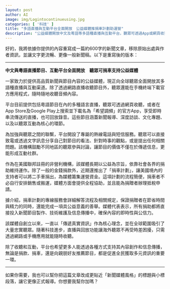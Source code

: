 ```yaml
---
layout: post
author: AI
image: img/Logintocontinueusing.jpg
categories: [ '科技' ]
title: "多語直播與互動平台全面開放　公益媒體推捐車計劃助運營"  
description: "公益媒體開放中文及粵語等多語種直播與互動平台，聽眾可透過App或網頁收聽，並參與熱線交流；美國境內支持者還可捐車助力新聞節目製作與資訊傳播。"  "
---
```

好的，我將依據你提供的內容重寫成一篇約600字的新聞文章，移除原始出處與作者資訊，並讓文字更流暢、更像一般新聞稿。以下是重寫後的版本：  

---

**中文與粵語直播節目、互動平台全面開放　聽眾可捐車支持公益媒體**  

一家致力於提供高品質新聞與節目內容的公益媒體，現正向全球聽眾全面開放其多語種直播與互動渠道。除了透過網路直播收聽節目外，聽眾還能在手機終端下載官方應用程式，隨時隨地收聽音頻內容。  

平台目前提供包括粵語節目在內的多種語言直播，聽眾可透過網頁收聽，或者在App Store及Google Play上搜索並下載名為「希望調頻」的官方App，享受即時串流傳送的直播，也可回放錄音。這些節目涵蓋新聞報導、深度訪談、文化專題、以及以聽眾互動為核心的環節。  

為加強與聽眾之間的聯繫，平台開設了專屬的熱線電話與短信服務。聽眾可以直接致電或透過文字訊息分享自己對節目的看法、針對時事的觀點，或是提出任何相關問題。該機構鼓勵不同地區的聽眾參與討論，讓節目的價值不僅在於傳遞信息，更能形成互動社群。  

作為在美國聯邦註冊的非營利機構，該媒體長期以公益為宗旨，依靠社會各界的捐助維持運作。除了一般的金錢捐款外，近期還推出了「捐車計劃」，讓美國境內的支持者可以將二手車捐出，為媒體籌集運營資金。這項計劃的流程簡便，捐車者不必自行安排銷售或搬運，媒體方面會提供全程協助，並且能為捐贈者辦理抵稅申請。  

據介紹，捐車計劃的專線服務會詳細解答流程及相關規定，保證捐贈者在節省時間與精力的同時，還能完成一項具公益意義的善舉。媒體代表表示，所有捐助都將直接投入新聞節目製作、技術維護及信息傳播中，確保內容的即時性與公信力。  

該媒體自創立以來，一直以「傳遞真實資訊」作為核心理念，並在全球範圍吸引了大量忠實聽眾。隨著科技進步，直播與回放功能讓海外聽眾不再受時差困擾，只需透過網路或手機應用就能隨時收聽。  

除了收聽和互動，平台也希望更多人能透過各種方式支持其內容創作和信息傳播，無論是捐款、捐車，還是向親朋好友推薦節目，都是促進全民獲取多元資訊的重要一環。  

---

如果你需要，我也可以幫你把這篇文章改成更貼近「新聞媒體風格」的標題與小標段落，讓它更像正式報導。你想要我幫你加嗎？